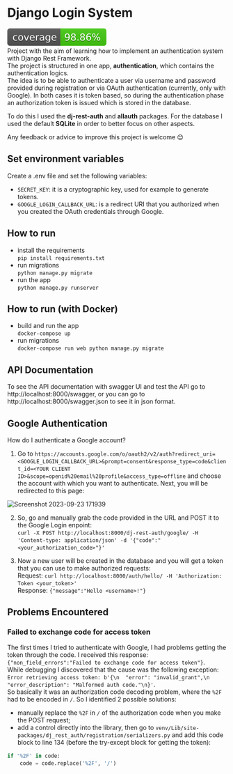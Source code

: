 # Django Login System
![Coverage Badge](./reports/coverage-badge.svg)  
Project with the aim of learning how to implement an authentication system with Django Rest Framework.  
The project is structured in one app, **authentication**, which contains the authentication logics.  
The idea is to be able to authenticate a user via username and password provided during registration or via OAuth authentication (currently, only with Google).
In both cases it is token based, so during the authentication phase an authorization token is issued which is stored in the database.  

To do this I used the **dj-rest-auth** and **allauth** packages.
For the database I used the default **SQLite** in order to better focus on other aspects.

Any feedback or advice to improve this project is welcome 😊
## Set environment variables
Create a .env file and set the following variables: 
  - ```SECRET_KEY```: it is a cryptographic key, used for example to generate tokens.
  - ```GOOGLE_LOGIN_CALLBACK_URL```: is a redirect URI that you authorized when you created the OAuth credentials through Google.
## How to run
- install the requirements  
```pip install requirements.txt```
- run migrations  
```python manage.py migrate```
- run the app  
```python manage.py runserver```
## How to run (with Docker)
- build and run the app   
```docker-compose up```
- run migrations  
```docker-compose run web python manage.py migrate```
## API Documentation
To see the API documentation with swagger UI and test the API go to http://localhost:8000/swagger, or you can go to http://localhost:8000/swagger.json to see it in json format.
## Google Authentication
How do I authenticate a Google account?  
1. Go to ```https://accounts.google.com/o/oauth2/v2/auth?redirect_uri=<GOOGLE_LOGIN_CALLBACK_URL>&prompt=consent&response_type=code&client_id=<YOUR CLIENT ID>&scope=openid%20email%20profile&access_type=offline``` and choose the account with which you want to authenticate.
Next, you will be redirected to this page:
<img width="500" alt="Screenshot 2023-09-23 171939" src="https://github.com/gabrielegabellone/django_login_system/assets/115152050/1d0e5d95-e9af-4f54-a534-cdaa41bd8b7f">   


2. So, go and manually grab the code provided in the URL and POST it to the Google Login enpoint:  
```curl -X POST http://localhost:8000/dj-rest-auth/google/ -H 'Content-type: application/json' -d '{"code":"<your_authorization_code>"}'```

3. Now a new user will be created in the database and you will get a token that you can use to make authorized requests:  
Request: ```curl http://localhost:8000/auth/hello/ -H 'Authorization: Token <your_token>'```  
Response: ```{"message":"Hello <username>!"}```
## Problems Encountered
### Failed to exchange code for access token
The first times I tried to authenticate with Google, I had problems getting the token through the code. I received this response: ```{"non_field_errors":"Failed to exchange code for access token"}```.  
While debugging I discovered that the cause was the following exception:  ```Error retrieving access token: b'{\n  "error": "invalid_grant",\n  "error_description": "Malformed auth code."\n}'```.  
So basically it was an authorization code decoding problem, where the `%2F` had to be encoded in `/`. So I identified 2 possible solutions:
- manually replace the ```%2F``` in ```/``` of the authorization code when you make the POST request;
- add a control directly into the library, then go to ```venv/Lib/site-packages/dj_rest_auth/registration/serializers.py``` and add this code block to line 134 (before the try-except block for getting the token):  
```python
if '%2F' in code:
    code = code.replace('%2F', '/')
```
